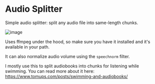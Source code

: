 # Audio Splitter

Simple audio splitter: split any audio file into same-length chunks.

![image](https://github.com/user-attachments/assets/3607e176-f0f6-4069-9941-a21e82ad0ad8)

Uses ffmpeg under the hood, so make sure you have it installed and it's available in your path. 

It can also normalize audio volume using the `speechnorm` filter.

I mostly use this to split audiobooks into chunks for listening while swimming. You can read more about it here: https://www.tomups.com/posts/swimming-and-audiobooks/
